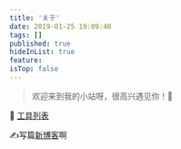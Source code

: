 ```yaml
---
title: '关于'
date: 2019-01-25 19:09:48
tags: []
published: true
hideInList: true
feature: 
isTop: false
---
```

> 欢迎来到我的小站呀，很高兴遇见你！🤝

🧰 [工具列表](/post/you-yong-de-gong-ju-lie-biao/)

✍️写篇[新博客](https://h-pl.netlify.app/admin/#)啊


